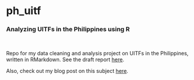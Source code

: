 # ph_uitf

### Analyzing UITFs in the Philippines using R

<br />

Repo for my data cleaning and analysis project on UITFs in the Philippines, written in RMarkdown. See the draft report [here](https://r-mas.github.io/ph_uitf/).  

Also, check out my blog post on this subject [here](https://r-mas.github.io/blog/2017/05/07/case-study-scraping-web-data-using-r/).
